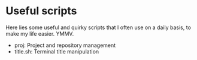 Useful scripts
==============

Here lies some useful and quirky scripts that I often use on a daily basis, to
make my life easier. YMMV.

- proj: Project and repository management
- title.sh: Terminal title manipulation
